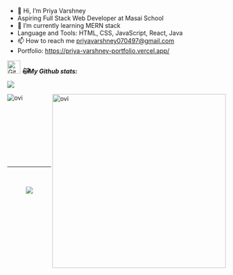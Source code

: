- 👋 Hi, I’m Priya Varshney
-  Aspiring Full Stack Web Developer at Masai School
- 🌱 I’m currently learning MERN stack
-  Language and Tools: HTML, CSS, JavaScript, React, Java
- 📫 How to reach me priyavarshney070497@gmail.com
-  Portfolio: https://priya-varshney-portfolio.vercel.app/

<!---
priyaa74/priyaa74 is a ✨ special ✨ repository because its `README.md` (this file) appears on your GitHub profile.
You can click the Preview link to take a look at your changes.
--->



<p>
<img src="https://media.giphy.com/media/W5eoZHPpUx9sapR0eu/giphy.gif" width="30px" alt="Git"/>&nbsp;<i><b>🐱My Github stats:</b></i> 
<p/>

<p align="left" >
<img src="https://github-readme-streak-stats.herokuapp.com/?user=priyaa74&theme=chartreuse-dark"  />
</p>
<p>
<a href="https://github.com/priyaa74"><span>
<img align="left" src="https://github-readme-stats.vercel.app/api/top-langs?username=priyaa74&show_icons=true&locale=en&layout=compact&theme=chartreuse-dark" alt="ovi"/>
<img align="right" src="https://github-readme-stats.vercel.app/api?username=priyaa74&show_icons=true&locale=en&theme=chartreuse-dark" alt="ovi" width="400px"/>
</span></a>
</p>

<br/><br/><br/><br/><br/><br/><br/><br/><br/>

<hr clear="both">
 <br/>

<p  align="center">
<a href="https://github.com/priyaa74">
<img src="https://github-profile-summary-cards.vercel.app/api/cards/profile-details?username=priyaa74&theme=radical" />
</a> </p>
<p align="center" ><img src="https://github-profile-trophy.vercel.app/?username=priyaa74&theme=vue" alt=""/> </p>
</p>

